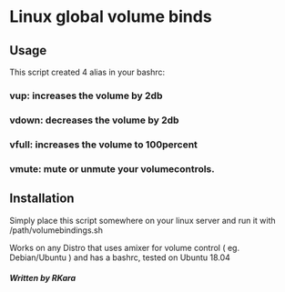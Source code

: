 # Linux global volume binds

## Usage

This script created 4 alias in your bashrc:

### vup: increases the volume by 2db

### vdown: decreases the volume by 2db

### vfull: increases the volume to 100percent

### vmute: mute or unmute your volumecontrols.

## Installation

Simply place this script somewhere on your linux server and run it with /path/volumebindings.sh

Works on any Distro that uses amixer for volume control ( eg. Debian/Ubuntu ) and has a bashrc, tested on Ubuntu 18.04

##### Written by RKara
